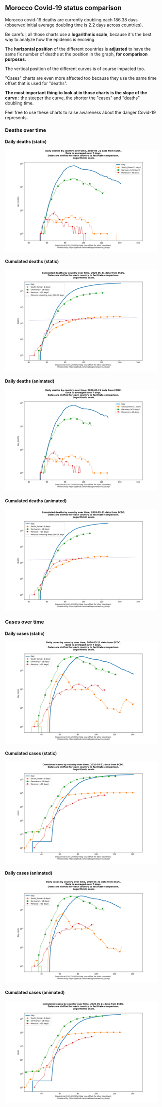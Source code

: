 ## Morocco Covid-19 status comparison 

Morocco covid-19 deaths are currently doubling each 186.38 days (observed initial average doubling time is 2.2 days across countries).



Be careful, all those charts use a **logarithmic scale**, because it's the best way to analyze how the epidemic is evolving.
 
The **horizontal position** of the different countries is **adjusted** to have the same fix number of deaths at the position in the graph, **for comparison purposes**.

The vertical position of the different curves is of course impacted too.

"Cases" charts are even more affected too because they use the same time offset that is used for "deaths".

**The most important thing to look at in those charts is the slope of the curve** : the steeper the curve, the shorter the "cases" and "deaths" doubling time.

Feel free to use these charts to raise awareness about the danger Covid-19 represents. 


 
### Deaths over time
 
#### Daily deaths (static)
![Morocco covid-19 daily deaths static chart](https://raw.githubusercontent.com/madlag/coronavirus_study/master/notebooks/graphs/2020-05-21/countries/Morocco/2020-05-21_Morocco_day_deaths.png "Morocco covid-19 day_deaths static chart")   
 
#### Cumulated deaths (static)
![Morocco covid-19 cumulated deaths static chart](https://raw.githubusercontent.com/madlag/coronavirus_study/master/notebooks/graphs/2020-05-21/countries/Morocco/2020-05-21_Morocco_deaths.png "Morocco covid-19 deaths static chart")   
 
#### Daily deaths (animated)
![Morocco covid-19 daily deaths animated chart](https://raw.githubusercontent.com/madlag/coronavirus_study/master/notebooks/graphs/2020-05-21/countries/Morocco/2020-05-21_Morocco_day_deaths.gif "Morocco covid-19 day_deaths animated chart")   
 
#### Cumulated deaths (animated)
![Morocco covid-19 cumulated deaths animated chart](https://raw.githubusercontent.com/madlag/coronavirus_study/master/notebooks/graphs/2020-05-21/countries/Morocco/2020-05-21_Morocco_deaths.gif "Morocco covid-19 deaths animated chart")   

 
### Cases over time
 
#### Daily cases (static)
![Morocco covid-19 daily cases static chart](https://raw.githubusercontent.com/madlag/coronavirus_study/master/notebooks/graphs/2020-05-21/countries/Morocco/2020-05-21_Morocco_day_cases.png "Morocco covid-19 day_cases static chart")   
 
#### Cumulated cases (static)
![Morocco covid-19 cumulated cases static chart](https://raw.githubusercontent.com/madlag/coronavirus_study/master/notebooks/graphs/2020-05-21/countries/Morocco/2020-05-21_Morocco_cases.png "Morocco covid-19 cases static chart")   
 
#### Daily cases (animated)
![Morocco covid-19 daily cases animated chart](https://raw.githubusercontent.com/madlag/coronavirus_study/master/notebooks/graphs/2020-05-21/countries/Morocco/2020-05-21_Morocco_day_cases.gif "Morocco covid-19 day_cases animated chart")   
 
#### Cumulated cases (animated)
![Morocco covid-19 cumulated cases animated chart](https://raw.githubusercontent.com/madlag/coronavirus_study/master/notebooks/graphs/2020-05-21/countries/Morocco/2020-05-21_Morocco_cases.gif "Morocco covid-19 cases animated chart")   


